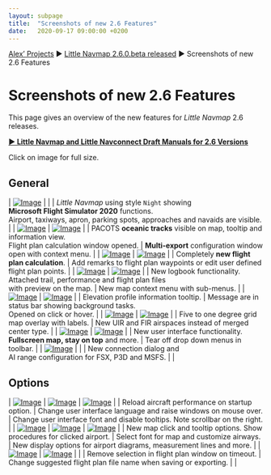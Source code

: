 ```yaml
---
layout: subpage
title:  "Screenshots of new 2.6 Features"
date:   2020-09-17 09:00:00 +0200
---
```

[Alex’ Projects](/index.html)
►  [Little Navmap 2.6.0.beta released](/release/2020/09/18/littlenavmap-beta-260-released.html)
► Screenshots of new 2.6 Features

# Screenshots of new 2.6 Features

This page gives an overview of the new features for _Little Navmap_ 2.6 releases.

[**► Little Navmap and Little Navconnect Draft Manuals for 2.6 Versions**](/pages/26/littlenavmapmanuals.html)

Click on image for full size.

## General

| [![Image](/assets/images/26/msfs_small.jpg)](/assets/images/26/msfs.jpg) |  |
| _Little Navmap_ using style `Night` showing<br/>**Microsoft Flight Simulator 2020** functions.<br/>Airport, taxiways, apron, parking spots, approaches and navaids are visible. |
| [![Image](/assets/images/26/tracks_small.jpg)](/assets/images/26/tracks.jpg) | [![Image](/assets/images/26/multiexport_small.jpg)](/assets/images/26/multiexport.jpg) |
| PACOTS **oceanic tracks** visible on map, tooltip and information view.<br/>Flight plan calculation window opened. | **Multi-export** configuration window open with context menu. |
| [![Image](/assets/images/26/routecalc_small.jpg)](/assets/images/26/routecalc.jpg) | [![Image](/assets/images/26/routewpt_small.jpg)](/assets/images/26/routewpt.jpg) |
| Completely **new flight plan calculation**. | Add remarks to flight plan waypoints or edit user defined flight plan points. |
| [![Image](/assets/images/26/logbook_small.jpg)](/assets/images/26/logbook.jpg) | [![Image](/assets/images/26/menus_small.jpg)](/assets/images/26/menus.jpg) |
| New logbook functionality.<br/>Attached trail, performance and flight plan files<br/>with preview on the map. | New map context menu with sub-menus. |
| [![Image](/assets/images/26/profiletooltip_small.jpg)](/assets/images/26/profiletooltip.jpg) | [![Image](/assets/images/26/messages_small.jpg)](/assets/images/26/messages.jpg) |
| Elevation profile information tooltip. | Message are in status bar showing background tasks.<br/>Opened on click or hover. |
| [![Image](/assets/images/26/grid_small.jpg)](/assets/images/26/grid.jpg) | [![Image](/assets/images/26/uirfir_small.jpg)](/assets/images/26/uirfir.jpg) |
| Five to one degree grid map overlay with labels. | New UIR and FIR airspaces instead of merged center type. |
| [![Image](/assets/images/26/window_small.jpg)](/assets/images/26/window.jpg) | [![Image](/assets/images/26/tearoff_small.jpg)](/assets/images/26/tearoff.jpg) |
| New user interface functionality.<br/>**Fullscreen map, stay on top** and more. | Tear off drop down menus in toolbar. |
| [![Image](/assets/images/26/connect_small.jpg)](/assets/images/26/connect.jpg) | |
| New connection dialog and<br/>AI range configuration for FSX, P3D and MSFS. | |

## Options

| [![Image](/assets/images/26/optionssstartup_small.jpg)](/assets/images/26/optionssstartup.jpg) | [![Image](/assets/images/26/optionsui_small.jpg)](/assets/images/26/optionsui.jpg) | [![Image](/assets/images/26/optionsdisplay_small.jpg)](/assets/images/26/optionsdisplay.jpg) |
| Reload aircraft performance on startup option. | Change user interface language and raise windows on mouse over. | Change user interface font and disable tooltips. Note scrollbar on the right. |
| [![Image](/assets/images/26/optionsmap_small.jpg)](/assets/images/26/optionsmap.jpg) | [![Image](/assets/images/26/optionsmapdisplay_small.jpg)](/assets/images/26/optionsmapdisplay.jpg) | [![Image](/assets/images/26/optionsmapdisplay2_small.jpg)](/assets/images/26/optionsmapdisplay2.jpg) |
| New map click and tooltip options. Show procedures for clicked airport. | Select font for map and customize airways. | New display options for airport diagrams, measurement lines and more. |
| [![Image](/assets/images/26/optionsaircraft_small.jpg)](/assets/images/26/optionsaircraft.jpg) | [![Image](/assets/images/26/optionsplan_small.jpg)](/assets/images/26/optionsplan.jpg) | |
| Remove selection in flight plan window on timeout. | Change suggested flight plan file name when saving or exporting. | |



































